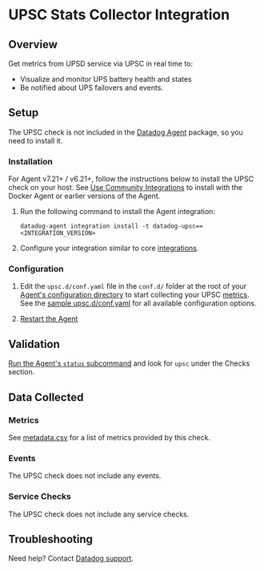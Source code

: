 # UPSC Stats Collector Integration

## Overview

Get metrics from UPSD service via UPSC in real time to:

- Visualize and monitor UPS battery health and states
- Be notified about UPS failovers and events.

## Setup

The UPSC check is not included in the [Datadog Agent][2] package, so you need to install it.

### Installation

For Agent v7.21+ / v6.21+, follow the instructions below to install the UPSC check on your host. See [Use Community Integrations][3] to install with the Docker Agent or earlier versions of the Agent.

1. Run the following command to install the Agent integration:

   ```shell
   datadog-agent integration install -t datadog-upsc==<INTEGRATION_VERSION>
   ```

2. Configure your integration similar to core [integrations][4].

### Configuration

1. Edit the `upsc.d/conf.yaml` file in the `conf.d/` folder at the root of your [Agent's configuration directory][6] to start collecting your UPSC [metrics](#metric-collection). See the [sample upsc.d/conf.yaml][7] for all available configuration options.

2. [Restart the Agent][8]

## Validation

[Run the Agent's `status` subcommand][9] and look for `upsc` under the Checks section.

## Data Collected

### Metrics

See [metadata.csv][10] for a list of metrics provided by this check.

### Events

The UPSC check does not include any events.

### Service Checks

The UPSC check does not include any service checks.

## Troubleshooting

Need help? Contact [Datadog support][11].

[2]: https://app.datadoghq.com/account/settings#agent
[3]: https://docs.datadoghq.com/agent/guide/use-community-integrations/
[4]: https://docs.datadoghq.com/getting_started/integrations/
[6]: https://docs.datadoghq.com/agent/guide/agent-configuration-files/#agent-configuration-directory
[7]: https://github.com/DataDog/integrations-extras/blob/master/upsc/datadog_checks/upsc/data/conf.yaml.example
[8]: https://docs.datadoghq.com/agent/guide/agent-commands/#start-stop-and-restart-the-agent
[9]: https://docs.datadoghq.com/agent/guide/agent-commands/#service-status
[10]: https://github.com/DataDog/integrations-extras/blob/master/upsc/metadata.csv
[11]: http://docs.datadoghq.com/help

